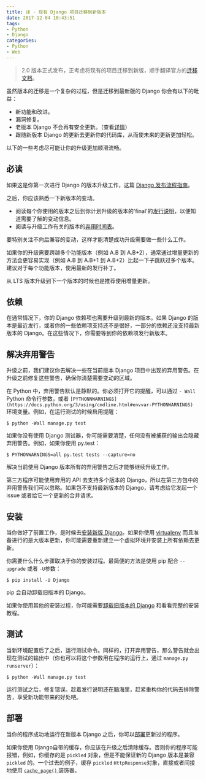 ```yaml
---
title: 译 - 现有 Django 项目迁移到新版本
date: 2017-12-04 10:43:51
tags:
- Python
- Django
categories:
- Python
- Web
---
```


>  2.0 版本正式发布，正考虑将现有的项目迁移到新版，顺手翻译官方的[迁移文档](https://docs.djangoproject.com/en/2.0/howto/upgrade-version/)。

虽然版本的迁移是一个复杂的过程，但是迁移到最新版的 Django 你会有以下的毗益：

* 新功能和改进。
* 漏洞修复。
* 老版本 Django 不会再有安全更新。（查看[详情](https://docs.djangoproject.com/en/2.0/internals/release-process/#backwards-compatibility-policy)）
* 跟随新版本 Django 的更新去更新你的代码库，从而使未来的更新更加轻松。

以下的一些考虑尽可能让你的升级更加顺滑流畅。

## 必读

如果这是你第一次进行 Django 的版本升级工作，这篇 [Django 发布流程指南](https://docs.djangoproject.com/en/2.0/internals/release-process/)。

之后，你应该熟悉一下新版本的变动。

* 阅读每个你使用的版本之后到你计划升级的版本的'final'的[发行说明](https://docs.djangoproject.com/en/2.0/releases/)，以便知道需要了解的变动信息。
* 阅读与升级工作有关的版本的[弃用时间表](https://docs.djangoproject.com/en/2.0/internals/deprecation/)。

要特别关注不向后兼容的变动，这样才能清楚成功升级需要做一些什么工作。

如果你的升级需要跨越多个功能版本（例如 A.B 到 A.B+2），通常通过增量更新的方法会更容易实现（例如 A.B 到 A.B+1 到 A.B+2）比起一下子跳跃过多个版本。建议对于每个功能版本，使用最新的发行补丁。

从 LTS 版本升级到下一个版本的时候也是推荐使用增量更新。

## 依赖

在通常情况下，你的 Django 依赖项也需要升级到最新的版本。如果 Django 的版本是最近发行，或者你的一些依赖项支持还不是很好，一部分的依赖还没支持最新版本的 Django。在这些情况下，你需要等到你的依赖项发行新版本。

## 解决弃用警告

升级之前，我们建议你去解决一些在当前版本 Django 项目中出现的弃用警告。在升级之前修复这些警告，确保你清楚需要变动的区域。

在 Python 中，弃用警告默认是静默的。你必须打开它的提醒，可以通过 `- Wall` Python 命令行参数，或者 `[PYTHONNWARNINGS](https://docs.python.org/3/using/cmdline.html#envvar-PYTHONWARNINGS)` 环境变量。例如，在运行测试的时候启用提醒：

```shell
$ python -Wall manage.py test
```

如果你没有使用 Django 测试器，你可能需要清楚，任何没有被捕获的输出会隐藏弃用警告。例如，如果你使用 py.test：

```shell
$ PYTHONWARNINGS=all py.test tests --capture=no
```

解决当前使用 Django 版本所有的弃用警告之后才能够继续升级工作。

第三方程序可能使用弃用的 API 去支持多个版本的 Django，所以在第三方包中的弃用警告我们可以忽略。如果包不支持最新版本的 Django，请考虑给它发起一个 issue 或者给它一个更新的合并请求。

## 安装

当你做好了前置工作，是时候去[安装新版 Django](https://docs.djangoproject.com/en/2.0/topics/install/)。如果你使用 [virtualenv](https://virtualenv.pypa.io/) 而且准备进行的是大版本更新，你可能需要重新建立一个虚拟环境并安装上所有依赖去更新。

你需要什么什么步骤取决于你的安装过程。最简便的方法是使用 pip 配合 `--upgrade` 或者 `-U`参数：

```shell
$ pip install -U Django
```

pip 会自动卸载旧版本的 Django。

如果你使用其他的安装过程，你可能需要[卸载旧版本的 Django](https://docs.djangoproject.com/en/2.0/topics/install/#removing-old-versions-of-django) 和看看完整的安装教程。

## 测试

当新环境配置后了之后，运行测试命令。同样的，打开弃用警告，那么警告就会出现在测试的输出中（你也可以将这个参数用在程序的运行上，通过 `manage.py runserver`）：

```shell
$ python -Wall manage.py test
```

运行测试之后，修复错误。趁着发行说明还在脑海里，赶紧重构你的代码去排除警告，享受新功能带来的好处吧。

## 部署

当你的程序成功地运行在新版本 Django 之后，你可以[部署](https://docs.djangoproject.com/en/2.0/howto/deployment/)更新过的程序。

如果你使用 Django自带的缓存，你应该在升级之后清除缓存。否则你的程序可能报错，例如，你缓存的是 `pickled` 对象，但是不能保证新的 Django 版本是兼容 `pickled` 的。一个过去的例子，缓存 `pickled` `HttpResponse`对象，直接或者间接地使用 [`cache_page()` ](https://docs.djangoproject.com/en/2.0/topics/cache/#django.views.decorators.cache.cache_page)装饰器。